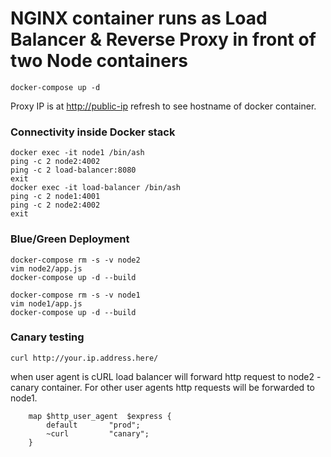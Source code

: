 # NGINX container runs as Load Balancer & Reverse Proxy in front of two Node containers

`docker-compose up -d`

Proxy IP is at <http://public-ip> refresh to see hostname of docker container.

### Connectivity inside Docker stack

```shell
docker exec -it node1 /bin/ash
ping -c 2 node2:4002
ping -c 2 load-balancer:8080
exit
docker exec -it load-balancer /bin/ash
ping -c 2 node1:4001
ping -c 2 node2:4002
exit
```

### Blue/Green Deployment

```shell
docker-compose rm -s -v node2
vim node2/app.js
docker-compose up -d --build

docker-compose rm -s -v node1
vim node1/app.js
docker-compose up -d --build
```

### Canary testing

```shell
curl http://your.ip.address.here/
```

when user agent is cURL load balancer will forward http request to node2 - canary container. For other user agents http requests will be forwarded to node1.

```shell
    map $http_user_agent  $express {
        default       "prod";
        ~curl         "canary";
    }
``` 

